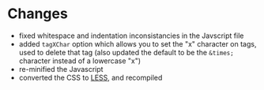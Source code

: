 # Changes

- fixed whitespace and indentation inconsistancies in the Javscript file
- added `tagXChar` option which allows you to set the "x" character on tags, used
  to delete that tag (also updated the default to be the `&times;` character
  instead of a lowercase "x")
- re-minified the Javascript
- converted the CSS to [LESS](http://lesscss.org), and recompiled
